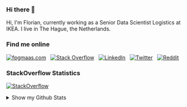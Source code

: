 ### Hi there 👋

Hi, I'm Florian, currently working as a Senior Data Scientist Logistics at IKEA.  I live in The Hague, the Netherlands.

### Find me online 
[![fpgmaas.com](https://img.shields.io/badge/fpgmaas.com-black?style=for-the-badge&logo=gatsby&logoColor=white)](https://fpgmaas.com) &nbsp;
[![Stack Overflow](https://img.shields.io/badge/Stack_Overflow-FE7A16?style=for-the-badge&logo=stack-overflow&logoColor=white)](https://stackoverflow.com/users/8037249/florian) &nbsp;
[![LinkedIn](https://img.shields.io/badge/LinkedIn-0077B5?style=for-the-badge&logo=linkedin&logoColor=white)](https://www.linkedin.com/in/florianmaas/) &nbsp;
[![Twitter](https://img.shields.io/badge/Twitter-1DA1F2?style=for-the-badge&logo=twitter&logoColor=white)](https://twitter.com/fpgmaas) &nbsp;
[![Reddit](https://img.shields.io/reddit/user-karma/combined/fpgmaas?color=green&label=Reddit&logo=reddit&logoColor=white&style=for-the-badge)](https://www.reddit.com/user/fpgmaas)

### StackOverflow Statistics

[![StackOverflow](https://github-readme-stackoverflow.vercel.app/?userID=8037249&layout=compact)](https://stackoverflow.com/users/8037249/florian)

<details>
<summary>Show my Github Stats</summary>
<br />

  <img height="180em" src="https://github-readme-stats.vercel.app/api?username=fpgmaas&show_icons=true&hide_border=true&&count_private=true&include_all_commits=true" />
  <img height="180em" src="https://github-readme-stats.vercel.app/api/top-langs/?username=fpgmaas&hide=html,jupyter%20notebook&show_icons=true&hide_border=true&layout=compact&langs_count=8"/>

</details>
